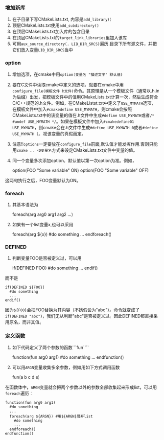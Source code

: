 ### 增加新库

1. 在子目录下写CMakeLists.txt, 内容是```add_library()```
2. 顶层CMakeLists.txt使用```add_subdirectory()```
3. 在顶层CMakeLists.txt加入库的包含目录
4. 在顶层CMakeLists.txt的```target_link_libraries```里加入该库
5. 可用```aux_source_directory(. LIB_DIR_SRCS)```遍历.目录下所有源文件，并把它们放入变量```LIB_DIR_SRCS```当中

### option
1. 增加选项，在cmake中用```option(变量名 "描述文字" 默认值)```
2. 要在C文件中读取cmake中定义的选项，就要在cmake中用```configure_file(模板文件 h文件)```命令。其原理是从一个模板文件（通常以.h.in为后缀）出发，把模板文件中的值用CMakeLists.txt计算一次，然后生成符合C/C++规范的.h文件。例如，在CMakeListst.txt中定义了```USE_MYMATH```选项，在模板文件中加入```#cmakedefine USE_MYMATH```，则cmake会按照CMakeLists.txt中的该变量的值在.h文件中生成```#define USE_MYMATH```或者```/* #undef USE_MYMATH */```。如果在模板文件中加入```#cmakedefine01  USE_MYMATH```，则cmake会在.h文件中生成```#define USE_MYMATH 0```或者```#define USE_MYMATH 1```，视该变量的真假而定。
3. 注意!!```options```一定要放在```configure_file```前面,默认值才能发挥作用.否则只能用```cmake .. -D变量名```方式来设定CMakeLists.txt文件中变量的值。
4. 同一个变量多次添加option，默认值以第一次option为准。例如，

   option(FOO "Some variable" ON)
   option(FOO "Some variable" OFF)

这两句执行之后，FOO变量默认为ON。

### foreach
1. 其基本语法为

    foreach(arg arg0 arg1 arg2 ...)

2. 如果有一个list变量x,也可以采用

    foreach(arg ${x})
      #do something
      ...
    endforeach()

### DEFINED
1. 判断变量FOO是否被定义过，可以用

    if(DEFINED FOO)
      #do something
      ...
    endif()

而不是

    if(DEFINED ${FOO})
      #do something
      ...
    endif()

因为```${FOO}```会把FOO替换为其内容（不妨假设为"abc"）。命令就变成了```if(DEFINED "abc")```，我们无从判断"abc"是否被定义过。因此DEFINED都直接采用原名，而非其值。

### 定义函数
1. 如下代码定义了两个参数的函数```fun````

    function(fun arg0 arg1)
      #do something
      ...
    endfunction()

2. 可以用```ARGN```变量收集多余参数，例如用如下方式调用函数

    fun(a b c d e)

在函数体中，```ARGN```变量就会把两个参数以外的参数全部收集起来形成list，可以用```foreach```遍历：

    function(fun arg0 arg1)
      #do something
      ...
      foreach(arg ${ARGN}) #用${ARGN}展开list
        #do something
        ...
      endforeach()
    endfunction()


